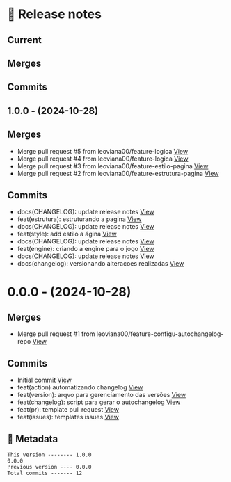# 🎁 Release notes

## Current
## Merges

## Commits



## 1.0.0 - (2024-10-28)
## Merges
*  Merge pull request #5 from leoviana00/feature-logica [View](https://github.com/leoviana00/dio-dp-detona-ralph-game/commits/c2ee72852e371ae663674ace79affcd3f384a204)
*  Merge pull request #4 from leoviana00/feature-logica [View](https://github.com/leoviana00/dio-dp-detona-ralph-game/commits/de2eadfb0543522828fe5973c28fb34b4e8c2e4a)
*  Merge pull request #3 from leoviana00/feature-estilo-pagina [View](https://github.com/leoviana00/dio-dp-detona-ralph-game/commits/35227a7f16c4ee32d98e2633be8ee00aee445377)
*  Merge pull request #2 from leoviana00/feature-estrutura-pagina [View](https://github.com/leoviana00/dio-dp-detona-ralph-game/commits/4f6d0a8a861f42aa8fcdec4920d5726c84fc1297)
## Commits
*  docs(CHANGELOG): update release notes [View](https://github.com/leoviana00/dio-dp-detona-ralph-game/commits/c7fcd715ef1a9a1a99daa9cc1181d53f29295a5b)
*  feat(estrutura): estruturando a pagina [View](https://github.com/leoviana00/dio-dp-detona-ralph-game/commits/c2a666f3f678143318b8b82b8a39e444d3ac0d07)
*  docs(CHANGELOG): update release notes [View](https://github.com/leoviana00/dio-dp-detona-ralph-game/commits/04ce50229d34c0cc7985226e9022b7891a5311be)
*  feat(style): add estilo a ágina [View](https://github.com/leoviana00/dio-dp-detona-ralph-game/commits/d274df567f36e4228d246dfa0fe8418644f784df)
*  docs(CHANGELOG): update release notes [View](https://github.com/leoviana00/dio-dp-detona-ralph-game/commits/aa4dc3bf8c2663254cbd30122a42c3324c5e0895)
*  feat(engine): criando a engine para o jogo [View](https://github.com/leoviana00/dio-dp-detona-ralph-game/commits/f97176cac1337355562e8345037b3d47186bcd5b)
*  docs(CHANGELOG): update release notes [View](https://github.com/leoviana00/dio-dp-detona-ralph-game/commits/5a0616eb49c4b4e67413f8c90450ebb970f6dd6b)
*  docs(changelog): versionando alteracoes realizadas [View](https://github.com/leoviana00/dio-dp-detona-ralph-game/commits/2de86a07cba023d445956541a51cf3957c7d1607)



# 0.0.0 - (2024-10-28)
## Merges
*  Merge pull request #1 from leoviana00/feature-configu-autochangelog-repo [View](https://github.com/leoviana00/dio-dp-detona-ralph-game/commits/3ff48ecf54ad5c73e5cadafff0a3f23ebe0bbefd)
## Commits
*  Initial commit [View](https://github.com/leoviana00/dio-dp-detona-ralph-game/commits/b62db239462b3fd8fd319c4b105549a7a4e0f5a5)
*  feat(action) automatizando changelog [View](https://github.com/leoviana00/dio-dp-detona-ralph-game/commits/ade4a818bd353ac324a92489d9754c3e6bc89495)
*  feat(version): arqvo para gerenciamento das versões [View](https://github.com/leoviana00/dio-dp-detona-ralph-game/commits/d1a66a001132401742e5299afac477180dc2fede)
*  feat(changelog): script para gerar o autochangelog [View](https://github.com/leoviana00/dio-dp-detona-ralph-game/commits/8f138a1e61fb63c7ae12e682d43f3c19e3e25f69)
*  feat(pr): template pull request [View](https://github.com/leoviana00/dio-dp-detona-ralph-game/commits/c9ea37e4ffdc4f89ef656e202787df9d92d14b7d)
*  feat(issues): templates issues [View](https://github.com/leoviana00/dio-dp-detona-ralph-game/commits/c325c432b6b932762597c1e0cf74ca4fe438a92a)
## 📝 Metadata
```
This version -------- 1.0.0
0.0.0
Previous version ---- 0.0.0
Total commits ------- 12
```
